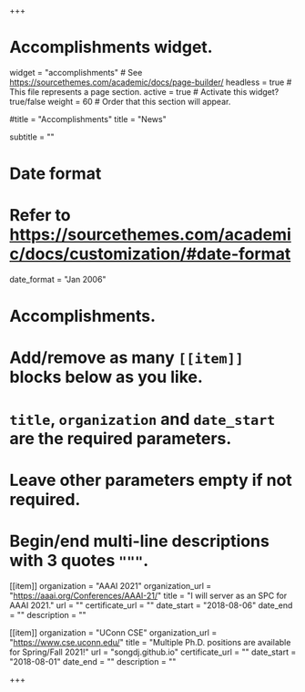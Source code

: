 +++
# Accomplishments widget.
widget = "accomplishments"  # See https://sourcethemes.com/academic/docs/page-builder/
headless = true  # This file represents a page section.
active = true  # Activate this widget? true/false
weight = 60  # Order that this section will appear.

#title = "Accomplish&shy;ments"
title = "News"

subtitle = ""

# Date format
#   Refer to https://sourcethemes.com/academic/docs/customization/#date-format
date_format = "Jan 2006"

# Accomplishments.
#   Add/remove as many `[[item]]` blocks below as you like.
#   `title`, `organization` and `date_start` are the required parameters.
#   Leave other parameters empty if not required.
#   Begin/end multi-line descriptions with 3 quotes `"""`.

[[item]]
  organization = "AAAI 2021"
  organization_url = "https://aaai.org/Conferences/AAAI-21/"
  title = "I will server as an SPC for AAAI 2021."
  url = ""
  certificate_url = ""
  date_start = "2018-08-06"
  date_end = ""
  description = ""

[[item]]
  organization = "UConn CSE"
  organization_url = "https://www.cse.uconn.edu/"
  title = "Multiple Ph.D. positions are available for Spring/Fall 2021!"
  url = "songdj.github.io"
  certificate_url = ""
  date_start = "2018-08-01"
  date_end = ""
  description = ""

+++
